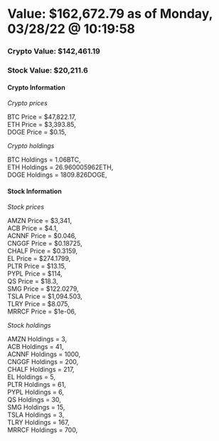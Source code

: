 # Value: $162,672.79 as of Monday, 03/28/22 @ 10:19:58 

### Crypto Value: $142,461.19

### Stock Value: $20,211.6

#### Crypto Information 
*Crypto prices* 

BTC Price = $47,822.17,  
ETH Price = $3,393.85,  
DOGE Price = $0.15,  


*Crypto holdings* 

BTC Holdings = 1.06BTC,  
ETH Holdings = 26.960005962ETH,  
DOGE Holdings = 1809.826DOGE,  


#### Stock Information 

*Stock prices* 

AMZN Price = $3,341,  
ACB Price = $4.1,  
ACNNF Price = $0.046,  
CNGGF Price = $0.18725,  
CHALF Price = $0.3159,  
EL Price = $274.1799,  
PLTR Price = $13.15,  
PYPL Price = $114,  
QS Price = $18.3,  
SMG Price = $122.0279,  
TSLA Price = $1,094.503,  
TLRY Price = $8.075,  
MRRCF Price = $1e-06,  


*Stock holdings* 

AMZN Holdings = 3,  
ACB Holdings = 41,  
ACNNF Holdings = 1000,  
CNGGF Holdings = 200,  
CHALF Holdings = 217,  
EL Holdings = 5,  
PLTR Holdings = 61,  
PYPL Holdings = 6,  
QS Holdings = 30,  
SMG Holdings = 15,  
TSLA Holdings = 3,  
TLRY Holdings = 167,  
MRRCF Holdings = 700,  


